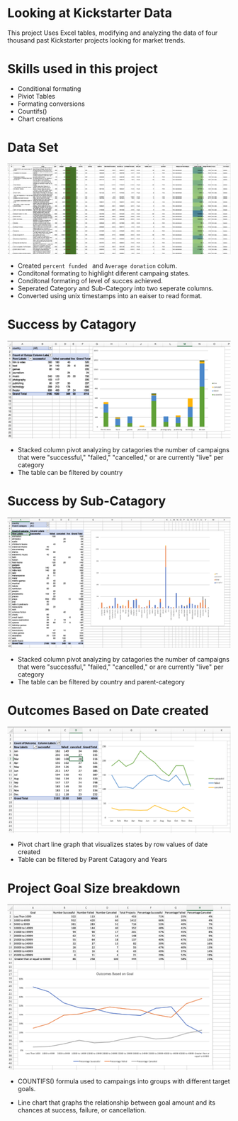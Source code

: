 # Looking at Kickstarter Data

This project Uses Excel tables, modifying and analyzing the data of four thousand past Kickstarter projects looking for market trends.

# Skills used in this project 



- Conditional formating
- Piviot Tables
- Formating conversions
- Countifs()
- Chart creations

# Data Set
![Kickstarter Table](Images/FullTable.PNG)

- Created `percent funded ` and `Average donation` colum.
- Conditonal formating to highlight diferent campaing states.
- Conditonal formating of level of succes achieved.
- Seperated Category and Sub-Category into two seperate columns.
- Converted using unix timestamps into an eaiser to read format.


# Success by Catagory

![Category Stats](Images/CategoryStats.PNG)


- Stacked column pivot analyzing by catagories the number of campaigns that were "successful," "failed," "cancelled," or are currently "live" per category
- The table can be filtered by country

# Success by Sub-Catagory
![Subcategory Stats](Images/SubcategoryStats.PNG)

- Stacked column pivot analyzing by catagories the number of campaigns that were "successful," "failed," "cancelled," or are currently "live" per category
- The table can be filtered by country and parent-category

# Outcomes Based on Date created

![Outcomes Based on Launch Date](Images/LaunchDateOutcomes.PNG)

- Pivot chart line graph that visualizes states by row values of date created
- Table can be filtered by Parent Catagory and Years

# Project Goal Size breakdown

 ![Goal Outcomes](Images/GoalOutcomes.PNG)
 - COUNTIFS() formula used to campaings into groups with different target goals.

 - Line chart that graphs the relationship between goal amount and its chances at success, failure, or cancellation.